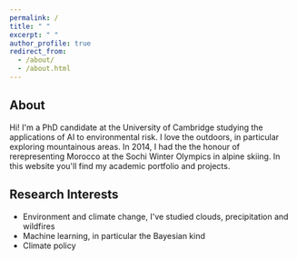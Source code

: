 ```yaml
---
permalink: /
title: " "
excerpt: " "
author_profile: true
redirect_from: 
  - /about/
  - /about.html
---
```


About
----

Hi! I'm a PhD candidate at the University of Cambridge studying the applications of AI to environmental risk. I love the outdoors, in particular exploring mountainous areas. In 2014, I had the the honour of rerepresenting Morocco at the Sochi Winter Olympics in alpine skiing. In this website you'll find my academic portfolio and projects.

Research Interests
----

* Environment and climate change, I've studied clouds, precipitation and wildfires
* Machine learning, in particular the Bayesian kind
* Climate policy
